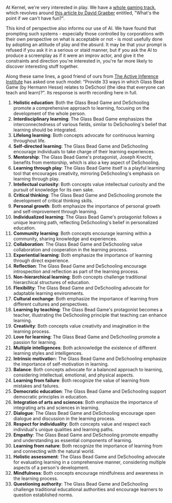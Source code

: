 At Kernel, we're very interested in play. We have a [whole gaming track](https://www.kernel.community/en/build/games/), which revolves around [this article by David Graeber](https://thebaffler.com/salvos/whats-the-point-if-we-cant-have-fun) entitled, "What's the point if we can't have fun?".

This kind of perspective also informs our use of AI. We have found that prompting such systems - especially those controlled by corporations with their own perspective on what is acceptable or not - is most usefully done by adopting an attitude of play and the absurd. It may be that your prompt is refused if you ask it in a serious or staid manner, but if you ask the AI to produce a screenplay as if it were an improv actor, and give it the constraints and direction you're interested in, you're far more likely to discover interesting stuff together.

Along these same lines, a good friend of ours from [The Active Inference Institute](https://www.activeinference.org/) has asked one such model: "Provide 33 ways in which Glass Bead Game (by Hermann Hesse) relates to DeSchool (the idea that everyone can teach and learn)?". Its response is worth recording here in full.

1. **Holistic education**: Both the Glass Bead Game and DeSchooling promote a comprehensive approach to learning, focusing on the development of the whole person.  
2. **Interdisciplinary learning**: The Glass Bead Game emphasizes the interconnectedness of various fields, similar to DeSchooling's belief that learning should be integrated.  
3. **Lifelong learning**: Both concepts advocate for continuous learning throughout life.  
4. **Self-directed learning**: The Glass Bead Game and DeSchooling encourage individuals to take charge of their learning experiences.  
5. **Mentorship**: The Glass Bead Game's protagonist, Joseph Knecht, benefits from mentorship, which is also a key aspect of DeSchooling.  
6. **Learning through play**: The Glass Bead Game itself is a playful learning tool that encourages creativity, mirroring DeSchooling's emphasis on learning through play.  
7. **Intellectual curiosity**: Both concepts value intellectual curiosity and the pursuit of knowledge for its own sake.  
8. **Critical thinking**: The Glass Bead Game and DeSchooling promote the development of critical thinking skills.  
9. **Personal growth**: Both emphasize the importance of personal growth and self-improvement through learning.  
10. **Individualized learning**: The Glass Bead Game's protagonist follows a unique learning path, reflecting DeSchooling's belief in personalized education.  
11. **Community learning**: Both concepts encourage learning within a community, sharing knowledge and experiences.  
12. **Collaboration**: The Glass Bead Game and DeSchooling value collaboration and cooperation in the learning process.  
13. **Experiential learning**: Both emphasize the importance of learning through direct experience.  
14. **Reflection**: The Glass Bead Game and DeSchooling encourage introspection and reflection as part of the learning process.  
15. **Non-hierarchical learning**: Both concepts challenge traditional hierarchical structures of education.  
16. **Flexibility**: The Glass Bead Game and DeSchooling advocate for adaptable learning environments.  
17. **Cultural exchange**: Both emphasize the importance of learning from different cultures and perspectives.  
18. **Learning by teaching**: The Glass Bead Game's protagonist becomes a teacher, illustrating the DeSchooling principle that teaching can enhance learning.  
19. **Creativity**: Both concepts value creativity and imagination in the learning process.  
20. **Love for learning**: The Glass Bead Game and DeSchooling promote a passion for learning.  
21. **Multiple intelligences**: Both acknowledge the existence of different learning styles and intelligences.  
22. **Intrinsic motivatio**n: The Glass Bead Game and DeSchooling emphasize the importance of self-motivation in learning.  
23. **Balance**: Both concepts advocate for a balanced approach to learning, considering intellectual, emotional, and physical aspects.  
24. **Learning from failure**: Both recognize the value of learning from mistakes and failures.  
25. **Democratic education**: The Glass Bead Game and DeSchooling support democratic principles in education.  
26. **Integration of arts and sciences**: Both emphasize the importance of integrating arts and sciences in learning.  
27. **Dialogue**: The Glass Bead Game and DeSchooling encourage open dialogue and discussion in the learning process.  
28. **Respect for individuality**: Both concepts value and respect each individual's unique qualities and learning paths.  
29. **Empathy**: The Glass Bead Game and DeSchooling promote empathy and understanding as essential components of learning.  
30. **Learning from nature**: Both recognize the importance of learning from and connecting with the natural world.  
31. **Holistic assessment**: The Glass Bead Game and DeSchooling advocate for evaluating learning in a comprehensive manner, considering multiple aspects of a person's development.  
32. **Mindfulness**: Both concepts encourage mindfulness and awareness in the learning process.  
33. **Questioning authority**: The Glass Bead Game and DeSchooling challenge traditional educational authorities and encourage learners to question established norms.